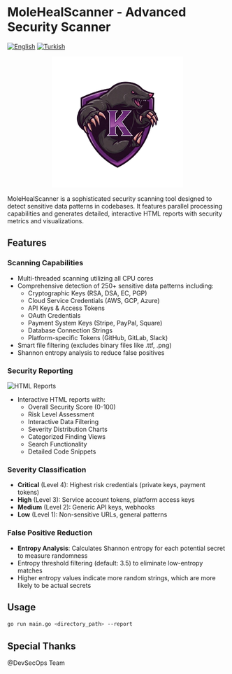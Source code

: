# MoleHealScanner - Advanced Security Scanner

[![English](https://img.shields.io/badge/lang-English-blue.svg)](README.md) [![Turkish](https://img.shields.io/badge/lang-Türkçe-red.svg)](README_TR.md)

<p align="center">
  <img src="./mascot.png" alt="Logo">
</p>


MoleHealScanner is a sophisticated security scanning tool designed to detect sensitive data patterns in codebases. It features parallel processing capabilities and generates detailed, interactive HTML reports with security metrics and visualizations.

## Features

### Scanning Capabilities
- Multi-threaded scanning utilizing all CPU cores
- Comprehensive detection of 250+ sensitive data patterns including:
  - Cryptographic Keys (RSA, DSA, EC, PGP)
  - Cloud Service Credentials (AWS, GCP, Azure)
  - API Keys & Access Tokens
  - OAuth Credentials
  - Payment System Keys (Stripe, PayPal, Square)
  - Database Connection Strings
  - Platform-specific Tokens (GitHub, GitLab, Slack)
- Smart file filtering (excludes binary files like .ttf, .png)
- Shannon entropy analysis to reduce false positives

### Security Reporting
![HTML Reports](https://i.hizliresim.com/90q72fp.png)
- Interactive HTML reports with:
  - Overall Security Score (0-100)
  - Risk Level Assessment
  - Interactive Data Filtering
  - Severity Distribution Charts
  - Categorized Finding Views
  - Search Functionality
  - Detailed Code Snippets

### Severity Classification
- **Critical** (Level 4): Highest risk credentials (private keys, payment tokens)
- **High** (Level 3): Service account tokens, platform access keys
- **Medium** (Level 2): Generic API keys, webhooks
- **Low** (Level 1): Non-sensitive URLs, general patterns

### False Positive Reduction
- **Entropy Analysis**: Calculates Shannon entropy for each potential secret to measure randomness
- Entropy threshold filtering (default: 3.5) to eliminate low-entropy matches
- Higher entropy values indicate more random strings, which are more likely to be actual secrets

## Usage
```bash
go run main.go <directory_path> --report
```

## Special Thanks

@DevSecOps Team
